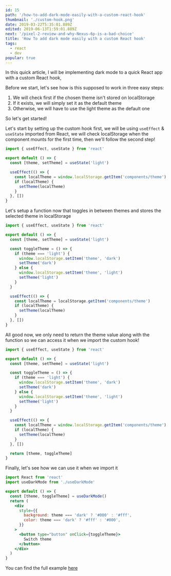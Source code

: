 ```yaml
---
id: 15
path: '/how-to-add-dark-mode-easily-with-a-custom-react-hook'
thumbnail: './custom-hook.png'
date: 2019-03-22T5:35:01.889Z
edited: 2019-06-13T1:59:01.889Z
next: '/pixel-2-review-and-why-Nexus-6p-is-a-bad-choice'
title: 'How To add dark mode easily with a custom React hook'
tags:
  - react
  - dev
popular: true
---
```


In this quick article, I will be implementing dark mode to a quick React app with a custom React hook,

Before we start, let's see how is this supposed to work in three easy steps:

1. We will check first if the chosen theme isn't stored on localStorage
2. If it exists, we will simply set it as the default theme
3. Otherwise, we will have to use the light theme as the default one

So let's get started!

Let's start by setting up the custom hook first, we will be using `useEffect` & `useState` imported from React, we will check localStorage when the component mounts for the first time, then we'll follow the second step!

```jsx
import { useEffect, useState } from 'react'

export default () => {
  const [theme, setTheme] = useState('light')

  useEffect(() => {
    const localTheme = window.localStorage.getItem('components/theme')
    if (localTheme) {
      setTheme(localTheme)
    }
  }, [])
}
```

Let's setup a function now that toggles in between themes and stores the selected theme in localStorage

```jsx
import { useEffect, useState } from 'react'

export default () => {
  const [theme, setTheme] = useState('light')

  const toggleTheme = () => {
    if (theme === 'light') {
      window.localStorage.setItem('theme', 'dark')
      setTheme('dark')
    } else {
      window.localStorage.setItem('theme', 'light')
      setTheme('light')
    }
  }

  useEffect(() => {
    const localTheme = localStorage.getItem('components/theme')
    if (localTheme) {
      setTheme(localTheme)
    }
  }, [])
}
```

All good now, we only need to return the theme value along with the function so we can access it when we import the custom hook!

```jsx
import { useEffect, useState } from 'react'

export default () => {
  const [theme, setTheme] = useState('light')

  const toggleTheme = () => {
    if (theme === 'light') {
      window.localStorage.setItem('theme', 'dark')
      setTheme('dark')
    } else {
      window.localStorage.setItem('theme', 'light')
      setTheme('light')
    }
  }

  useEffect(() => {
    const localTheme = window.localStorage.getItem('components/theme')
    if (localTheme) {
      setTheme(localTheme)
    }
  }, [])

  return [theme, toggleTheme]
}
```

Finally, let's see how we can use it when we import it

```jsx
import React from 'react'
import useDarkMode from './useDarkMode'

export default () => {
  const [theme, toggleTheme] = useDarkMode()
  return (
    <div
      style={{
        background: theme === 'dark' ? '#000' : '#fff',
        color: theme === 'dark' ? '#fff' : '#000',
      }}
    >
      <button type="button" onClick={toggleTheme}>
        Switch theme
      </button>
    </div>
  )
}
```

You can find the full example [here](https://codesandbox.io/s/mjm4zy7pm8)
